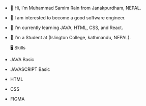 - 👋 Hi, I’m Muhammad Samim Rain from Janakpurdham, NEPAL.
- 👀 I am interested to become a good software engineer.
- 🌱 I’m currently learning JAVA, HTML, CSS, and React.
- 🔭 I’m a Student at (Islington College, kathmandu, NEPAL).

  🖥 Skills
- JAVA Basic
- JAVASCRIPT Basic
- HTML
- CSS
- FIGMA

<!---
rainsamim07/rainsamim07 is a ✨ special ✨ repository because its `README.md` (this file) appears on your GitHub profile.
You can click the Preview link to take a look at your changes.
--->
